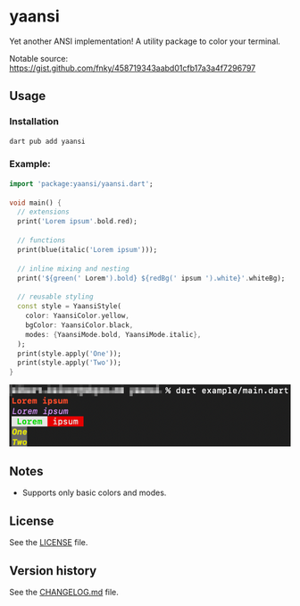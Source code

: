 # yaansi

Yet another ANSI implementation! A utility package to color your terminal.

Notable source: https://gist.github.com/fnky/458719343aabd01cfb17a3a4f7296797

## Usage

### Installation

```bash
dart pub add yaansi
```

### Example:

```dart
import 'package:yaansi/yaansi.dart';

void main() {
  // extensions
  print('Lorem ipsum'.bold.red);

  // functions
  print(blue(italic('Lorem ipsum')));

  // inline mixing and nesting
  print('${green(' Lorem').bold} ${redBg(' ipsum ').white}'.whiteBg);

  // reusable styling
  const style = YaansiStyle(
    color: YaansiColor.yellow,
    bgColor: YaansiColor.black,
    modes: {YaansiMode.bold, YaansiMode.italic},
  );
  print(style.apply('One'));
  print(style.apply('Two'));
}
 ```

![example output](https://raw.githubusercontent.com/akaiser/yaansi/main/images/example.png)

## Notes

- Supports only basic colors and modes.

## License

See the [LICENSE](LICENSE) file.

## Version history

See the [CHANGELOG.md](CHANGELOG.md) file.
